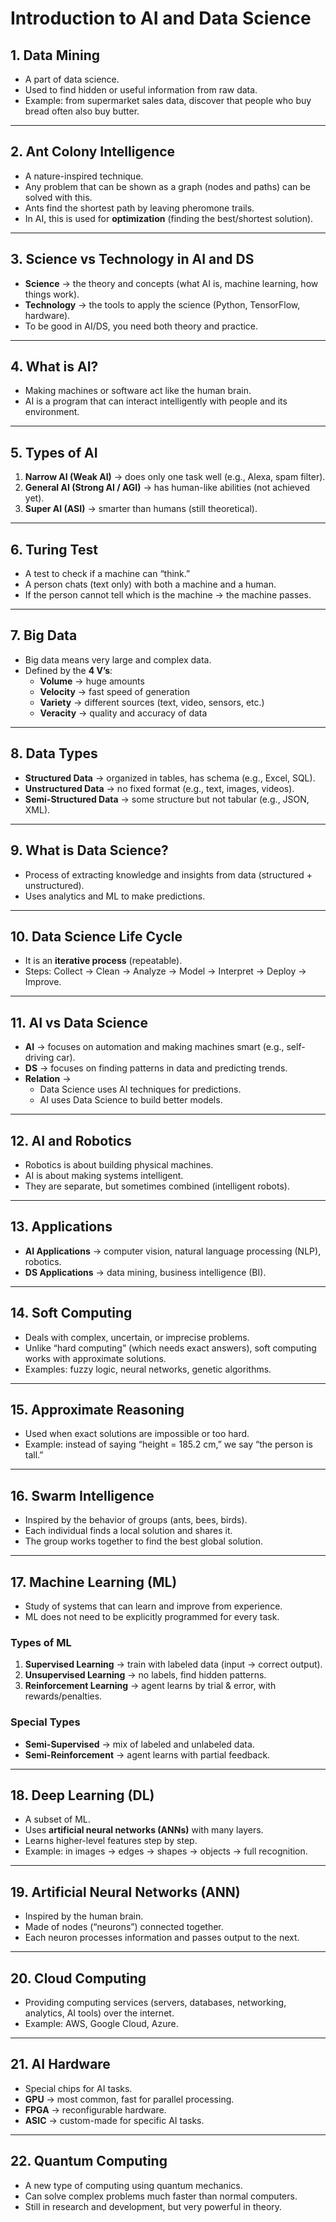 # Introduction to AI and Data Science

## 1. Data Mining
- A part of data science.  
- Used to find hidden or useful information from raw data.  
- Example: from supermarket sales data, discover that people who buy bread often also buy butter.  

---

## 2. Ant Colony Intelligence
- A nature-inspired technique.  
- Any problem that can be shown as a graph (nodes and paths) can be solved with this.  
- Ants find the shortest path by leaving pheromone trails.  
- In AI, this is used for **optimization** (finding the best/shortest solution).  

---

## 3. Science vs Technology in AI and DS
- **Science** → the theory and concepts (what AI is, machine learning, how things work).  
- **Technology** → the tools to apply the science (Python, TensorFlow, hardware).  
- To be good in AI/DS, you need both theory and practice.  

---

## 4. What is AI?
- Making machines or software act like the human brain.  
- AI is a program that can interact intelligently with people and its environment.  

---

## 5. Types of AI
1. **Narrow AI (Weak AI)** → does only one task well (e.g., Alexa, spam filter).  
2. **General AI (Strong AI / AGI)** → has human-like abilities (not achieved yet).  
3. **Super AI (ASI)** → smarter than humans (still theoretical).  

---

## 6. Turing Test
- A test to check if a machine can “think.”  
- A person chats (text only) with both a machine and a human.  
- If the person cannot tell which is the machine → the machine passes.  

---

## 7. Big Data
- Big data means very large and complex data.  
- Defined by the **4 V’s**:  
  - **Volume** → huge amounts  
  - **Velocity** → fast speed of generation  
  - **Variety** → different sources (text, video, sensors, etc.)  
  - **Veracity** → quality and accuracy of data  

---

## 8. Data Types
- **Structured Data** → organized in tables, has schema (e.g., Excel, SQL).  
- **Unstructured Data** → no fixed format (e.g., text, images, videos).  
- **Semi-Structured Data** → some structure but not tabular (e.g., JSON, XML).  

---

## 9. What is Data Science?
- Process of extracting knowledge and insights from data (structured + unstructured).  
- Uses analytics and ML to make predictions.  

---

## 10. Data Science Life Cycle
- It is an **iterative process** (repeatable).  
- Steps: Collect → Clean → Analyze → Model → Interpret → Deploy → Improve.  

---

## 11. AI vs Data Science
- **AI** → focuses on automation and making machines smart (e.g., self-driving car).  
- **DS** → focuses on finding patterns in data and predicting trends.  
- **Relation** →  
  - Data Science uses AI techniques for predictions.  
  - AI uses Data Science to build better models.  

---

## 12. AI and Robotics
- Robotics is about building physical machines.  
- AI is about making systems intelligent.  
- They are separate, but sometimes combined (intelligent robots).  

---

## 13. Applications
- **AI Applications** → computer vision, natural language processing (NLP), robotics.  
- **DS Applications** → data mining, business intelligence (BI).  

---

## 14. Soft Computing
- Deals with complex, uncertain, or imprecise problems.  
- Unlike “hard computing” (which needs exact answers), soft computing works with approximate solutions.  
- Examples: fuzzy logic, neural networks, genetic algorithms.  

---

## 15. Approximate Reasoning
- Used when exact solutions are impossible or too hard.  
- Example: instead of saying “height = 185.2 cm,” we say “the person is tall.”  

---

## 16. Swarm Intelligence
- Inspired by the behavior of groups (ants, bees, birds).  
- Each individual finds a local solution and shares it.  
- The group works together to find the best global solution.  

---

## 17. Machine Learning (ML)
- Study of systems that can learn and improve from experience.  
- ML does not need to be explicitly programmed for every task.  

### Types of ML
1. **Supervised Learning** → train with labeled data (input → correct output).  
2. **Unsupervised Learning** → no labels, find hidden patterns.  
3. **Reinforcement Learning** → agent learns by trial & error, with rewards/penalties.  

### Special Types
- **Semi-Supervised** → mix of labeled and unlabeled data.  
- **Semi-Reinforcement** → agent learns with partial feedback.  

---

## 18. Deep Learning (DL)
- A subset of ML.  
- Uses **artificial neural networks (ANNs)** with many layers.  
- Learns higher-level features step by step.  
- Example: in images → edges → shapes → objects → full recognition.  

---

## 19. Artificial Neural Networks (ANN)
- Inspired by the human brain.  
- Made of nodes (“neurons”) connected together.  
- Each neuron processes information and passes output to the next.  

---

## 20. Cloud Computing
- Providing computing services (servers, databases, networking, analytics, AI tools) over the internet.  
- Example: AWS, Google Cloud, Azure.  

---

## 21. AI Hardware
- Special chips for AI tasks.  
- **GPU** → most common, fast for parallel processing.  
- **FPGA** → reconfigurable hardware.  
- **ASIC** → custom-made for specific AI tasks.  

---

## 22. Quantum Computing
- A new type of computing using quantum mechanics.  
- Can solve complex problems much faster than normal computers.  
- Still in research and development, but very powerful in theory.  
